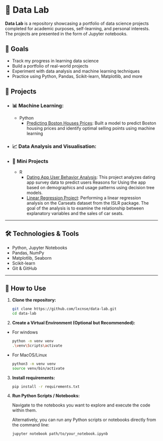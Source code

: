 # 🧪 Data Lab

**Data Lab** is a repository showcasing a portfolio of data science projects completed for academic purposes, self-learning, and personal interests. The projects are presented in the form of Jupyter notebooks.

## 📌 Goals

- Track my progress in learning data science
- Build a portfolio of real-world projects
- Experiment with data analysis and machine learning techniques
- Practice using Python, Pandas, Scikit-learn, Matplotlib, and more

## 🚀 Projects

- ### 📊 Machine Learning:

  - Python
    - [Predicting Boston Houses Prices](https://github.com/lxcnse/data-lab/tree/main/mini-projects/boston_housing): Built a model to predict Boston housing prices and identify optimal selling points using machine learning

- ### 📈 Data Analysis and Visualisation:

- ### 🧩 Mini Projects
  - R
    - [Dating App User Behavior Analysis](https://github.com/lxcnse/data-lab/tree/main/mini-projects/dating_site_goals): This project analyzes dating app survey data to predict users Reasons for Using the app based on demographics and usage patterns using decision tree models.
    - [Linear Regression Project](https://github.com/lxcnse/data-lab/tree/main/mini-projects/linear-regression-carseats): Performing a linear regression analysis on the Carseats dataset from the ISLR package. The goal of the analysis is to examine the relationship between explanatory variables and the sales of car seats.

---

## 🛠 Technologies & Tools

- Python, Jupyter Notebooks
- Pandas, NumPy
- Matplotlib, Seaborn
- Scikit-learn
- Git & GitHub

---

## 📎 How to Use

1. **Clone the repository:**
   ```bash
   git clone https://github.com/lxcnse/data-lab.git
   cd data-lab
   ```
2. **Create a Virtual Environment (Optional but Recommended):**

- For windows
  ```bash
  python -m venv venv
  .\venv\Scripts\activate
  ```
- For MacOS/Linux
  ```bash
  python3 -m venv venv
  source venv/bin/activate
  ```

3. **Install requirements:**

   ```bash
   pip install -r requirements.txt
   ```

4. **Run Python Scripts / Notebooks:**

   Navigate to the notebooks you want to explore and execute the code within them.

   Alternatively, you can run any Python scripts or notebooks directly from the command line:

   ```bash
   jupyter notebook path/to/your_notebook.ipynb
   ```
